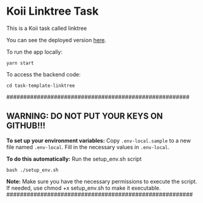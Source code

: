 # Koii Linktree Task

This is a Koii task called linktree 

You can see the deployed version [here](https://linktree.koii.network/linktree/0x07c3e160270ed08f307a49013f4b1ac37659e572).

To run the app locally:

`yarn start`

To access the backend code:

`cd task-template-linktree`

######################################################
## WARNING: DO NOT PUT YOUR KEYS ON GITHUB!!!

**To set up your environment variables:**
Copy `.env-local.sample` to a new file named `.env-local`.
Fill in the necessary values in `.env-local`.

**To do this automatically:**
Run the setup_env.sh script

```bash ./setup_env.sh```

**Note:** Make sure you have the necessary permissions to execute the script. If needed, use chmod +x setup_env.sh to make it executable.
#######################################################